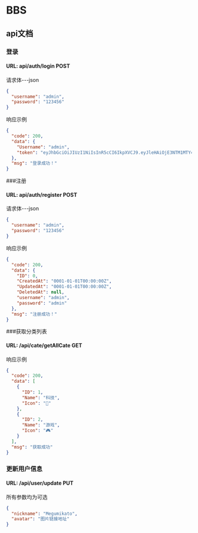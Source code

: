 # BBS

## api文档

### 登录

#### URL: api/auth/login  POST

请求体---json

```json
{
  "username": "admin",
  "password": "123456"
}
```

响应示例

```json
{
  "code": 200,
  "data": {
    "Username": "admin",
    "token": "eyJhbGciOiJIUzI1NiIsInR5cCI6IkpXVCJ9.eyJleHAiOjE3NTM1MTY4NTMsInVzZXJuYW1lIjoiYWRtaW4ifQ.7V0IYWjZ4kRkPf3267ozNmA6qyVFrxkFo7YU9GakjEI"
  },
  "msg": "登录成功！"
}
```

###注册

#### URL: api/auth/register POST

请求体---json

```json
{
  "username": "admin",
  "password": "123456"
}

```

响应示例

```json
{
  "code": 200,
  "data": {
    "ID": 0,
    "CreatedAt": "0001-01-01T00:00:00Z",
    "UpdatedAt": "0001-01-01T00:00:00Z",
    "DeletedAt": null,
    "username": "admin",
    "password": "admin"
  },
  "msg": "注册成功！"
}
```

###获取分类列表

#### URL: /api/cate/getAllCate GET

响应示例

```json
{
  "code": 200,
  "data": [
    {
      "ID": 1,
      "Name": "科技",
      "Icon": "🚗"
    },
    {
      "ID": 2,
      "Name": "游戏",
      "Icon": "🎮"
    }
  ],
  "msg": "获取成功"
}
```

### 更新用户信息

#### URL: /api/user/update  PUT

所有参数均为可选

```json
{
  "nickname": "Megumikato",
  "avatar": "图片链接地址"
}
```
